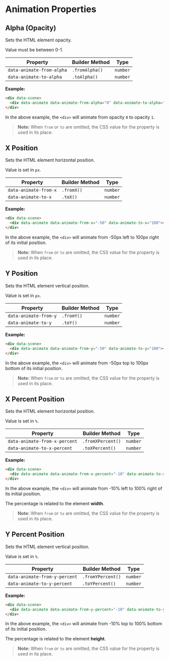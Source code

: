# Animation Properties

## Alpha (Opacity)

Sets the HTML element opacity.

Value must be between 0-1.

| Property                  | Builder Method | Type     |
| ------------------------- | -------------- | -------- |
| `data-animate-from-alpha` | `.fromAlpha()` | `number` |
| `data-animate-to-alpha`   | `.toAlpha()`   | `number` |

**Example:**

```html
<div data-scene>
  <div data-animate data-animate-from-alpha="0" data-animate-to-alpha="1"></div>
</div>
```

In the above example, the `<div>` will animate from opacity `0` to opacity `1`.

> **Note:** When `from` or `to` are omitted, the CSS value for the property is used in its place.

## X Position

Sets the HTML element horizontal position.

Value is set in `px`.

| Property              | Builder Method | Type     |
| --------------------- | -------------- | -------- |
| `data-animate-from-x` | `.fromX()`     | `number` |
| `data-animate-to-x`   | `.toX()`       | `number` |

**Example:**

```html
<div data-scene>
  <div data-animate data-animate-from-x="-50" data-animate-to-x="100"></div>
</div>
```

In the above example, the `<div>` will animate from -50px left to 100px right of its initial position.

> **Note:** When `from` or `to` are omitted, the CSS value for the property is used in its place.

## Y Position

Sets the HTML element vertical position.

Value is set in `px`.

| Property              | Builder Method | Type     |
| --------------------- | -------------- | -------- |
| `data-animate-from-y` | `.fromY()`     | `number` |
| `data-animate-to-y`   | `.toY()`       | `number` |

**Example:**

```html
<div data-scene>
  <div data-animate data-animate-from-y="-50" data-animate-to-y="100"></div>
</div>
```

In the above example, the `<div>` will animate from -50px top to 100px bottom of its initial position.

> **Note:** When `from` or `to` are omitted, the CSS value for the property is used in its place.

## X Percent Position

Sets the HTML element horizontal position.

Value is set in `%`.

| Property                      | Builder Method    | Type     |
| ----------------------------- | ----------------- | -------- |
| `data-animate-from-x-percent` | `.fromXPercent()` | `number` |
| `data-animate-to-x-percent`   | `.toXPercent()`   | `number` |

**Example:**

```html
<div data-scene>
  <div data-animate data-animate-from-x-percent="-10" data-animate-to-x-percent="100"></div>
</div>
```

In the above example, the `<div>` will animate from -10% left to 100% right of its initial position.

The percentage is related to the element **width**.

> **Note:** When `from` or `to` are omitted, the CSS value for the property is used in its place.

## Y Percent Position

Sets the HTML element vertical position.

Value is set in `%`.

| Property                      | Builder Method    | Type     |
| ----------------------------- | ----------------- | -------- |
| `data-animate-from-y-percent` | `.fromYPercent()` | `number` |
| `data-animate-to-y-percent`   | `.toYPercent()`   | `number` |

**Example:**

```html
<div data-scene>
  <div data-animate data-animate-from-y-percent="-10" data-animate-to-y-percent="100"></div>
</div>
```

In the above example, the `<div>` will animate from -10% top to 100% bottom of its initial position.

The percentage is related to the element **height**.

> **Note:** When `from` or `to` are omitted, the CSS value for the property is used in its place.
